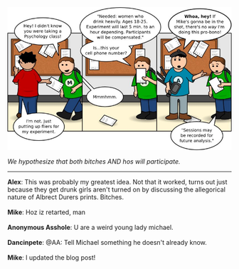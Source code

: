 <!--
.. title: Bottoms Up For Science
.. slug: bottoms-up-for-science
.. date: 2011/04/04 00:00:00
.. tags: 
.. link: 
.. description: 
-->

<a href='bottoms-up-for-science.html' title='View comments'>
<img class='comic' src='../assets/comics/20110404.jpg' />
</a>

<em>We hypothesize that both bitches AND hos will participate.</em>

<!-- TEASER_END -->
<hr />

<div class='comments'>
<b>Alex</b>: This was probably my greatest idea. Not that it worked, turns out just because they get drunk girls aren't turned on by discussing the allegorical nature of Albrect Durers prints. Bitches.<br /><br />
<b>Mike</b>: Hoz iz retarted, man<br /><br />
<b>Anonymous Asshole</b>: U are a weird young lady michael. <br /><br />
<b>Dancinpete</b>: @AA: Tell Michael something he doesn't already know.<br /><br />
<b>Mike</b>: I updated the blog post!<br /><br />
</div>

